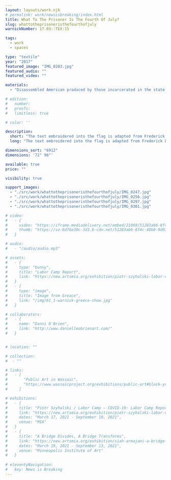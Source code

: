 ```yaml
---
layout: layouts/work.njk
# permalink: work/newsisbreaking/index.html
title: What To The Prisoner Is The Fourth Of July?
slug: whattotheprisoneristhefourthofjuly
warnickNumber: 17.03::TEX:15

tags:
  - work
  - spaces

type: "textile"
year: "2017"
featured_image: "IMG_0283.jpg"
featured_audio: ""
featured_video: ""

materials: 
  - "Disassembled American produced by those incarcerated in the state of Ohio"

# edition: 
#   number: 
#   proofs: 
#   limitless: true

# color: ''

description:
  short: "The text embroidered into the flag is adapted from Frederick Douglass, and asks “What to the prisoner is the Fourth of July?” The tapestry is produced from the red stripes of disassembled American flags. These flags were produced by prison labor in the state of Ohio."
  long: "The text embroidered into the flag is adapted from Frederick Douglass, and asks “What to the prisoner is the Fourth of July?” The tapestry is produced from the red stripes of disassembled American flags. These flags were produced by prison labor in the state of Ohio."

dimensions_sort: "6912"
dimensions: '72" 96"'

available: true
price: ""

visibility: true

support_images: 
  - "./src/work/whattotheprisoneristhefourthofjuly/IMG_0247.jpg"
  - "./src/work/whattotheprisoneristhefourthofjuly/IMG_0256.jpg"
  - "./src/work/whattotheprisoneristhefourthofjuly/IMG_0297.jpg"
  - "./src/work/whattotheprisoneristhefourthofjuly/IMG_0301.jpg"

# video:
#   - {
#     video: "https://iframe.mediadelivery.net/embed/21069/51283ab6-8f4c-40b8-9d03-58ac4d71df9c",
#     thumb: "https://vz-6d76e30c-3d3.b-cdn.net/51283ab6-8f4c-40b8-9d03-58ac4d71df9c/thumbnail.jpg",
#   }

# audio:
#   - "/audio/audio.mp3"

# assets: 
#   - {
#     type: "bunny",
#     title: "Labor Camp Report",
#     link: "https://new.artsmia.org/exhibition/piotr-szyhalski-labor-camp-covid-19-labor-camp-report"
#   }
#   - {
#     type: "image",
#     title: "Image from Greace",
#     link: "/img/61_1-warnick-greece-show.jpg"
#   }

# collaborators:
#   - {
#     name: "Danni O'Brien",
#     link: "http://www.danielleobrienart.com/"
#   }


# location: ""

# collection:
#  - ""

# links:
#   - [
#       "Public Art in Wassaic",
#       "https://www.wassaicproject.org/exhibitions/public-art#block-yui_3_17_2_1_1635259463800_75918",
#     ]

# exhibitions:
#   - {
#     title: "Piotr Szyhalski / Labor Camp – COVID-19: Labor Camp Report",
#     link: "https://new.artsmia.org/exhibition/piotr-szyhalski-labor-camp-covid-19-labor-camp-report",
#     dates: "March 17, 2021 - September 19, 2021",
#     venue: "MIA"
#   }
#   - {
#     title: "A Bridge Divides, A Bridge Transforms",
#     link: "https://new.artsmia.org/exhibition/siah-armajani-a-bridge-divides-a-bridge-transforms",
#     dates: "March 19, 2021 - September 13, 2021",
#     venue: "Minneapolis Institute of Art"
#   }
  
# eleventyNavigation:
#   key: News is Breaking
---
```

